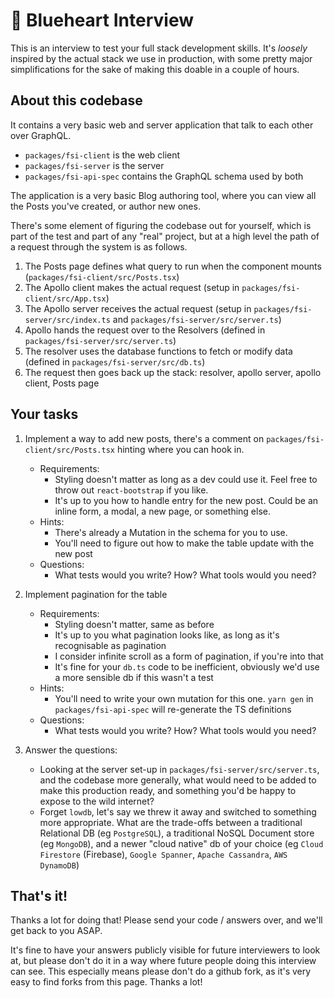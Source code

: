 # 💙 Blueheart Interview

This is an interview to test your full stack development skills.
It's *loosely* inspired by the actual stack we use in production, with some pretty major simplifications for the sake of making this doable in a couple of hours.

## About this codebase
It contains a very basic web and server application that talk to each other over GraphQL.
* `packages/fsi-client` is the web client
* `packages/fsi-server` is the server
* `packages/fsi-api-spec` contains the GraphQL schema used by both

The application is a very basic Blog authoring tool, where you can view all the Posts you've created, or author new ones.

There's some element of figuring the codebase out for yourself, which is part of the test and part of any "real" project, but at a high level the path of a request through the system is as follows.
1) The Posts page defines what query to run when the component mounts (`packages/fsi-client/src/Posts.tsx`)
2) The Apollo client makes the actual request (setup in `packages/fsi-client/src/App.tsx`)
3) The Apollo server receives the actual request (setup in `packages/fsi-server/src/index.ts` and  `packages/fsi-server/src/server.ts`)
4) Apollo hands the request over to the Resolvers (defined in `packages/fsi-server/src/server.ts`)
5) The resolver uses the database functions to fetch or modify data (defined in `packages/fsi-server/src/db.ts`)
6) The request then goes back up the stack: resolver, apollo server, apollo client, Posts page

## Your tasks
1) Implement a way to add new posts, there's a comment on `packages/fsi-client/src/Posts.tsx` hinting where you can hook in.
   * Requirements:
     * Styling doesn't matter as long as a dev could use it. Feel free to throw out `react-bootstrap` if you like.
     * It's up to you how to handle entry for the new post. Could be an inline form, a modal, a new page, or something else.
   * Hints:
     * There's already a Mutation in the schema for you to use.
     * You'll need to figure out how to make the table update with the new post
   * Questions:
     * What tests would you write? How? What tools would you need?
     
2) Implement pagination for the table
   * Requirements:
     * Styling doesn't matter, same as before
     * It's up to you what pagination looks like, as long as it's recognisable as pagination
     * I consider infinite scroll as a form of pagination, if you're into that
     * It's fine for your `db.ts` code to be inefficient, obviously we'd use a more sensible db if this wasn't a test
   * Hints:
     * You'll need to write your own mutation for this one. `yarn gen` in `packages/fsi-api-spec` will re-generate the TS definitions
   * Questions:
     * What tests would you write? How? What tools would you need?

3) Answer the questions:
   * Looking at the server set-up in `packages/fsi-server/src/server.ts`, and the codebase more generally, what would need to be added to make this production ready, and something you'd be happy to expose to the wild internet?
   * Forget `lowdb`, let's say we threw it away and switched to something more appropriate. What are the trade-offs between a traditional Relational DB (eg `PostgreSQL`), a traditional NoSQL Document store (eg `MongoDB`), and a newer "cloud native" db of your choice (eg `Cloud Firestore` (Firebase), `Google Spanner`, `Apache Cassandra`, `AWS DynamoDB`)
   
## That's it!
Thanks a lot for doing that! Please send your code / answers over, and we'll get back to you ASAP.

It's fine to have your answers publicly visible for future interviewers to look at, but please don't do it in a way where future people doing this interview can see. This especially means please don't do a github fork, as it's very easy to find forks from this page. Thanks a lot!